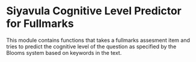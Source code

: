 # Siyavula Cognitive Level Predictor for Fullmarks

This module contains functions that takes a fullmarks assesment item and tries to predict
the cognitive level of the question as specified by the Blooms system based on keywords in the text.
